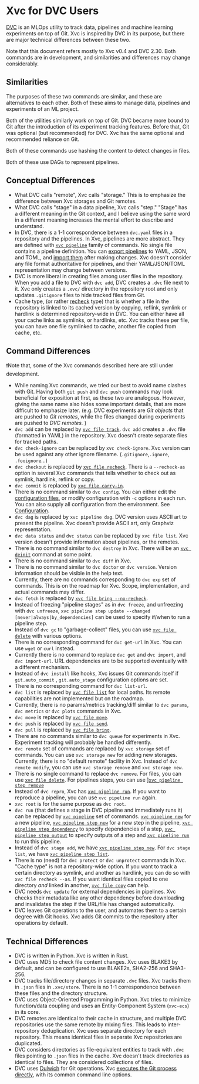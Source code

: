 # Xvc for DVC Users

[DVC](https://dvc.org) is an MLOps utility to track data, pipelines and machine learning experiments on top of Git. 
Xvc is inspired by DVC in its purpose, but there are major technical differences between these two. 

Note that this document refers mostly to Xvc v0.4 and DVC 2.30.
Both commands are in development, and similarities and differences may change considerably.

## Similarities

The purposes of these two commands are similar, and these are alternatives to each other. 
Both of these aims to manage data, pipelines and experiments of an ML project. 

Both of the utilities similarly work on top of Git. 
DVC became more bound to Git after the introduction of its experiment tracking features.
Before that, Git was optional (but recommended) for DVC.
Xvc has the same optional and recommended reliance on Git. 

Both of these commands use hashing the content to detect changes in files. 

Both of these use DAGs to represent pipelines. 

## Conceptual Differences


- What DVC calls "remote", Xvc calls "storage." This is to emphasize the difference between Xvc storages and Git remotes. 
- What DVC calls "stage" in a data pipeline, Xvc calls "step." "Stage" has a different meaning in the Git context, and I believe using the same word in a different meaning increases the mental effort to describe and understand. 
- In DVC, there is a 1-1 correspondence between `dvc.yaml` files in a repository and the pipelines.  In Xvc, pipelines are more abstract. They are defined with [`xvc pipeline`](/ref/xvc-pipeline.md) family of commands. No single file contains a pipeline definition. You can [export pipelines](/ref/xvc-pipeline-export.md) to YAML, JSON, and TOML, and [import them](/ref/xvc-pipeline-import.md) after making changes. Xvc doesn't consider any file format authoritative for pipelines, and their YAML/JSON/TOML representation may change between versions.
- DVC is more liberal in creating files among user files in the repository. When you add a file to DVC with `dvc add`, DVC creates a `.dvc` file next to it. Xvc only creates a `.xvc/` directory in the repository root and only updates `.gitignore` files to hide tracked files from Git.
- Cache type, (or rather [recheck](/concepts/recheck.md) type) that is whether a file in the repository is linked to its cached version by copying, reflink, symlink or hardlink is determined repository-wide in DVC. You can either have all your cache links as symlinks, or hardlinks, etc. Xvc tracks these per file, you can have one file symlinked to cache, another file copied from cache, etc. 

## Command Differences

❗Note that, some of the Xvc commands described here are still under development. 

* While naming Xvc commands, we tried our best to avoid name clashes with Git. Having both `git push` and `dvc push` commands may look beneficial for exposition at first, as these two are analogous. However, giving the same name also hides some important details, that are more difficult to emphasize later. (e.g. DVC experiments are _Git objects_ that are pushed to _Git remotes_, while the files changed during experiments are pushed to _DVC remotes._ )
* `dvc add` can be replaced by [`xvc file track`](/ref/xvc-file-track.md).  `dvc add` creates a `.dvc` file (formatted in YAML) in the repository. Xvc doesn't create separate files for tracked paths. 
* `dvc check-ignore` can be replaced by `xvc check-ignore`. Xvc version can be used against any other ignore filename. (`.gitignore`,`.ignore`, `.fooignore`...)
* `dvc checkout` is replaced by [`xvc file recheck`](/ref/xvc-file-recheck.md). There is a `--recheck-as` option in several Xvc commands that tells whether to check out as symlink, hardlink, reflink or copy. 
* `dvc commit` is replaced by [`xvc file carry-in`](/ref/xvc-file-carry-in). 
* There is no command similar to `dvc config`.  You can either edit the [configuration files](/intro/configuration.md), or modify configuration with `-c` options in each run. You can also supply all configuration from the environment.  See [Configuration](/intro/configuration.md).
* `dvc dag` is replaced by `xvc pipeline dag`. DVC version uses ASCII art to present the pipeline. Xvc doesn't provide ASCII art, only Graphviz representation. 
* `dvc data status` and `dvc status` can be replaced by `xvc file list`. Xvc version doesn't provide information about pipelines, or the remotes. 
* There is no command similar to `dvc destroy` in Xvc. There will be an [`xvc deinit`](/ref/xvc-deinit.md) command at some point. 
* There is no command similar to `dvc diff` in Xvc. 
* There is no command similar to `dvc doctor` or `dvc version`. Version information should be visible in the help text. 
* Currently, there are no commands corresponding to `dvc exp` set of commands. This is on the roadmap for Xvc. Scope, implementation, and actual commands may differ.
* `dvc fetch` is replaced by [`xvc file bring --no-recheck`](/ref/xvc-file-bring.md). 
* Instead of freezing "pipeline stages" as in `dvc freeze`, and unfreezing with `dvc unfreeze`, `xvc pipeline step update --changed [never|always|by_dependencies]` can be used to specify if/when to run a pipeline step. 
* Instead of `dvc gc` to "garbage-collect" files, you can use [`xvc file delete`](/ref/xvc-file-delete.md)  with various options. 
* There is no corresponding command for `dvc get-url` in Xvc. You can use `wget` or `curl` instead. 
* Currently there is no command to replace `dvc get` and `dvc import`, and `dvc import-url`.  URL dependencies are to be supported eventually with a different mechanism. 
* Instead of `dvc install` like hooks, Xvc issues Git commands itself if `git.auto_commit` , `git.auto_stage` configuration options are set. 
* There is no corresponding command for `dvc list-url`. 
* `dvc list` is replaced by [`xvc file list`](/ref/xvc-file-list.md) for local paths. Its remote capabilities are not implemented but on the roadmap. 
* Currently, there is no params/metrics tracking/diff similar to `dvc params`, `dvc metrics` or `dvc plots` commands in Xvc. 
* `dvc move` is replaced by [`xvc file move`](/ref/xvc-file-move.md). 
* `dvc push` is replaced by [`xvc file send`](/ref/xvc-file-send.md).
* `dvc pull` is replaced by [`xvc file bring`](/xvc-file-bring.md).
* There are no commands similar to `dvc queue` for experiments in Xvc. Experiment tracking will probably be handled differently. 
* `dvc remote` set of commands are replaced by `xvc storage` set of commands. You can use `xvc storage new` for adding new storages. Currently, there is no "default remote" facility in Xvc. Instead of `dvc remote modify`, you can use `xvc storage remove` and `xvc storage new`. 
* There is no single command to replace `dvc remove`. For files, you can use [`xvc file delete`](/ref/xvc-file-delete.md). For pipelines steps, you can use ][`xvc pipeline step remove`](/ref/xvc-pipeline-step-remove.md)
* Instead of `dvc repro`, Xvc has [`xvc pipeline run`](/ref/xvc-pipeline-run.md). If you want to reproduce a pipeline, you can use `xvc pipeline run` again. 
* `xvc root` is for the same purpose as `dvc root`. 
* `dvc run` (that defines a stage in DVC pipeline and immediately runs it) can be replaced by [`xvc pipeline`](/ref/xvc-pipeline.md) set of commands. [`xvc pipeline new`](/ref/xvc-pipeline-new.md) for a new pipeline, [`xvc pipeline step new`](/ref/xvc-pipeline-step-new.md)  for a new step in the pipeline, [`xvc pipeline step dependency`](/ref/xvc-pipeline-step-dependency.md) to specify dependencies of a step, [`xvc pipeline step output`](/ref/xvc-pipeline-step-output.md)  to specify outputs of a step and [`xvc pipeline run`](/ref/xvc-pipeline-run.md) to run this pipeline. 
* Instead of `dvc stage add`, we have [`xvc pipeline step new`](/ref/xvc-pipeline-step-new.md). For `dvc stage list`, we have [`xvc pipeline step list`](/ref/xvc-pipeline-step-list.md). 
* There is no (need) for `dvc protect`  or `dvc unprotect` commands in Xvc. "Cache type" is not a repository-wide option. If you want to track a certain directory as symlink, and another as hardlink, you can do so with `xvc file recheck --as`. If you want identical files copied to one directory _and_ linked in another, [`xvc file copy`](/ref/xvc-file-copy.md) can help. 
* DVC needs `dvc update` for external dependencies in pipelines. Xvc checks their metadata like any other dependency before downloading and invalidates the step if the URL/file has changed automatically.
* DVC leaves Git operations to the user, and automates them to a certain degree with Git hooks. Xvc adds Git commits to the repository after operations by default.

## Technical Differences

- DVC is written in Python. Xvc is written in Rust. 
- DVC uses MD5 to check file content changes. Xvc uses BLAKE3 by default, and can be configured to use BLAKE2s, SHA2-256 and SHA3-256. 
- DVC tracks file/directory changes in separate `.dvc` files. Xvc tracks them in `.json` files in `.xvc/store`. There is no 1-1 correspondence between these files and the directory structure. 
- DVC uses Object-Oriented Programming in Python. Xvc tries to minimize function/data coupling and uses an Entity-Component System (`xvc-ecs`) in its core. 
- DVC remotes are identical to their cache in structure, and multiple DVC repositories use the same remote by mixing files. This leads to inter-repository deduplication. Xvc uses separate directory for each repository. This means identical files in separate Xvc repositories are duplicated. 
- DVC considers directories as file-equivalent entities to track with `.dvc` files pointing to `.json` files in the cache. Xvc doesn't track directories as identical to files. They are considered collections of files. 
- DVC uses [Dulwich](https://www.dulwich.io) for Git operations. Xvc [executes the Git process directly](/arch/git-and-xvc.md), with its common command line options.